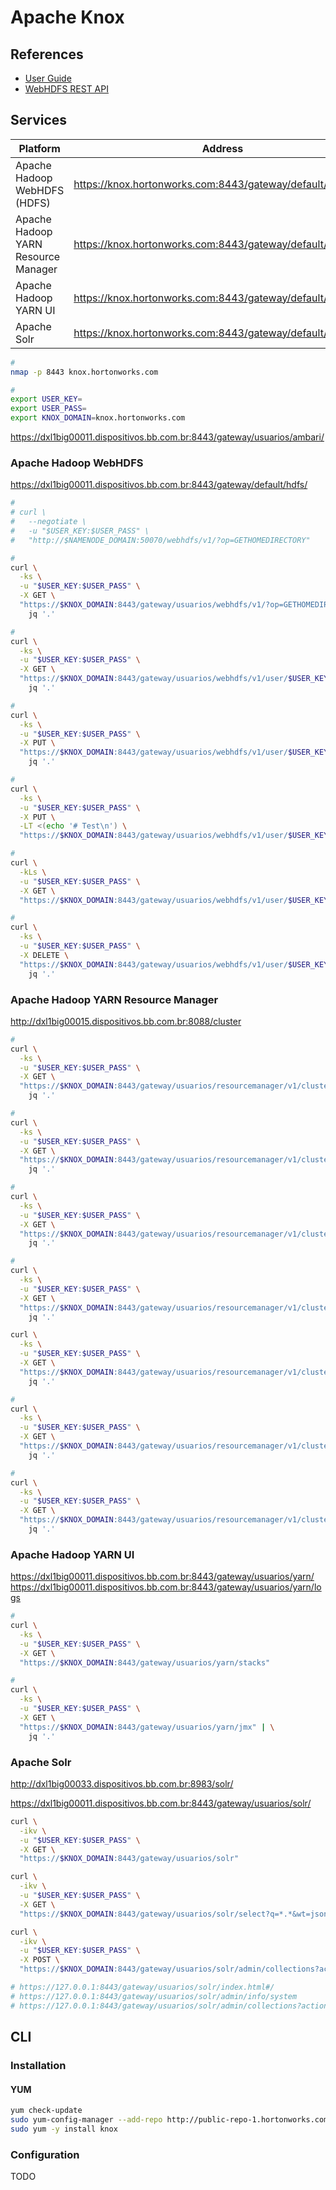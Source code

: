 # Apache Knox

<!--
https://github.com/abajwa-hw/security-workshops

https://www.adaltas.com/en/2019/02/04/apache-knox/

https://github.com/gaelfoppolo/self-service-data-analytics/blob/master/doc-admin/Knox/knox_add_services.md
https://github.com/dabsterindia/LABs/blob/70ea27231800c4be26575391407bae7985b4ea13/KNOX/Knox_DabsterInc.md
-->

## References

- [User Guide](https://knox.apache.org/books/knox-0-14-0/user-guide.html)
- [WebHDFS REST API](https://hadoop.apache.org/docs/current/hadoop-project-dist/hadoop-hdfs/WebHDFS.html)

## Services

| Platform | Address |
| --- | --- |
| Apache Hadoop WebHDFS (HDFS) | https://knox.hortonworks.com:8443/gateway/default/webhdfs/ |
| Apache Hadoop YARN Resource Manager | https://knox.hortonworks.com:8443/gateway/default/yarn/ |
| Apache Hadoop YARN UI | https://knox.hortonworks.com:8443/gateway/default/yarn/ |
| Apache Solr | https://knox.hortonworks.com:8443/gateway/default/solr/ |

```sh
#
nmap -p 8443 knox.hortonworks.com

#
export USER_KEY=
export USER_PASS=
export KNOX_DOMAIN=knox.hortonworks.com
```

https://dxl1big00011.dispositivos.bb.com.br:8443/gateway/usuarios/ambari/
<!-- https://dxl1big00011.dispositivos.bb.com.br:8443/gateway/usuarios/hdfs/ -->
<!-- https://dxl1big00011.dispositivos.bb.com.br:8443/gateway/usuarios/webhdfs/ -->
<!-- https://dxl1big00011.dispositivos.bb.com.br:8443/gateway/usuarios/oozie/ -->
<!-- https://dxl1big00011.dispositivos.bb.com.br:8443/gateway/usuarios/jobhistory/ -->
<!-- https://dxl1big00011.dispositivos.bb.com.br:8443/gateway/usuarios/sparkhistory/ -->
<!-- https://dxl1big00011.dispositivos.bb.com.br:8443/gateway/usuarios/hbase/webui/ -->
<!-- https://dxl1big00011.dispositivos.bb.com.br:8443/gateway/usuarios/hive/ -->

### Apache Hadoop WebHDFS

https://dxl1big00011.dispositivos.bb.com.br:8443/gateway/default/hdfs/

```sh
#
# curl \
#   --negotiate \
#   -u "$USER_KEY:$USER_PASS" \
#   "http://$NAMENODE_DOMAIN:50070/webhdfs/v1/?op=GETHOMEDIRECTORY"

#
curl \
  -ks \
  -u "$USER_KEY:$USER_PASS" \
  -X GET \
  "https://$KNOX_DOMAIN:8443/gateway/usuarios/webhdfs/v1/?op=GETHOMEDIRECTORY" | \
    jq '.'

#
curl \
  -ks \
  -u "$USER_KEY:$USER_PASS" \
  -X GET \
  "https://$KNOX_DOMAIN:8443/gateway/usuarios/webhdfs/v1/user/$USER_KEY?op=LISTSTATUS" | \
    jq '.'

#
curl \
  -ks \
  -u "$USER_KEY:$USER_PASS" \
  -X PUT \
  "https://$KNOX_DOMAIN:8443/gateway/usuarios/webhdfs/v1/user/$USER_KEY/test?op=MKDIRS" | \
    jq '.'

#
curl \
  -ks \
  -u "$USER_KEY:$USER_PASS" \
  -X PUT \
  -LT <(echo '# Test\n') \
  "https://$KNOX_DOMAIN:8443/gateway/usuarios/webhdfs/v1/user/$USER_KEY/test/README?op=CREATE"

#
curl \
  -kLs \
  -u "$USER_KEY:$USER_PASS" \
  -X GET \
  "https://$KNOX_DOMAIN:8443/gateway/usuarios/webhdfs/v1/user/$USER_KEY/test/README?op=OPEN"

#
curl \
  -ks \
  -u "$USER_KEY:$USER_PASS" \
  -X DELETE \
  "https://$KNOX_DOMAIN:8443/gateway/usuarios/webhdfs/v1/user/$USER_KEY/test?op=DELETE&recursive=true" | \
    jq '.'
```

### Apache Hadoop YARN Resource Manager

http://dxl1big00015.dispositivos.bb.com.br:8088/cluster

```sh
#
curl \
  -ks \
  -u "$USER_KEY:$USER_PASS" \
  -X GET \
  "https://$KNOX_DOMAIN:8443/gateway/usuarios/resourcemanager/v1/cluster" | \
    jq '.'

#
curl \
  -ks \
  -u "$USER_KEY:$USER_PASS" \
  -X GET \
  "https://$KNOX_DOMAIN:8443/gateway/usuarios/resourcemanager/v1/cluster/metrics" | \
    jq '.'

#
curl \
  -ks \
  -u "$USER_KEY:$USER_PASS" \
  -X GET \
  "https://$KNOX_DOMAIN:8443/gateway/usuarios/resourcemanager/v1/cluster/scheduler" | \
    jq '.'

#
curl \
  -ks \
  -u "$USER_KEY:$USER_PASS" \
  -X GET \
  "https://$KNOX_DOMAIN:8443/gateway/usuarios/resourcemanager/v1/cluster/appstatistics" | \
    jq '.'

curl \
  -ks \
  -u "$USER_KEY:$USER_PASS" \
  -X GET \
  "https://$KNOX_DOMAIN:8443/gateway/usuarios/resourcemanager/v1/cluster/appstatistics?states=accepted,running,finished&applicationTypes=mapreduce" | \
    jq '.'

#
curl \
  -ks \
  -u "$USER_KEY:$USER_PASS" \
  -X GET \
  "https://$KNOX_DOMAIN:8443/gateway/usuarios/resourcemanager/v1/cluster/nodes" | \
    jq '.'

#
curl \
  -ks \
  -u "$USER_KEY:$USER_PASS" \
  -X GET \
  "https://$KNOX_DOMAIN:8443/gateway/usuarios/resourcemanager/v1/cluster/apps" | \
    jq '.'
```

### Apache Hadoop YARN UI

https://dxl1big00011.dispositivos.bb.com.br:8443/gateway/usuarios/yarn/
https://dxl1big00011.dispositivos.bb.com.br:8443/gateway/usuarios/yarn/logs

```sh
#
curl \
  -ks \
  -u "$USER_KEY:$USER_PASS" \
  -X GET \
  "https://$KNOX_DOMAIN:8443/gateway/usuarios/yarn/stacks"

#
curl \
  -ks \
  -u "$USER_KEY:$USER_PASS" \
  -X GET \
  "https://$KNOX_DOMAIN:8443/gateway/usuarios/yarn/jmx" | \
    jq '.'
```

<!-- ### Apache Hive

TODO

```sh
curl \
  -ikv \
  -u '[username]:[password]' \
  'https://[domain]:8443/gateway/default/hive/v1/user?op=LISTSTATUS'
``` -->

### Apache Solr

http://dxl1big00033.dispositivos.bb.com.br:8983/solr/

https://dxl1big00011.dispositivos.bb.com.br:8443/gateway/usuarios/solr/

```sh
curl \
  -ikv \
  -u "$USER_KEY:$USER_PASS" \
  -X GET \
  "https://$KNOX_DOMAIN:8443/gateway/usuarios/solr"

curl \
  -ikv \
  -u "$USER_KEY:$USER_PASS" \
  -X GET \
  "https://$KNOX_DOMAIN:8443/gateway/usuarios/solr/select?q=*.*&wt=json&indent=true&rows=100"

curl \
  -ikv \
  -u "$USER_KEY:$USER_PASS" \
  -X POST \
  "https://$KNOX_DOMAIN:8443/gateway/usuarios/solr/admin/collections?action=CLUSTERSTATUS"

# https://127.0.0.1:8443/gateway/usuarios/solr/index.html#/
# https://127.0.0.1:8443/gateway/usuarios/solr/admin/info/system
# https://127.0.0.1:8443/gateway/usuarios/solr/admin/collections?action=LIST
```

## CLI

### Installation

#### YUM

```sh
yum check-update
sudo yum-config-manager --add-repo http://public-repo-1.hortonworks.com/HDP/centos7/3.x/updates/3.0.1.0/hdp.repo
sudo yum -y install knox
```

<!-- #### APT

```sh
sudo apt update
sudo apt -y install knox
``` -->

<!-- #### Zypper

```sh
sudo zypper refresh
sudo zypper install -y knox
``` -->

### Configuration

TODO

<!--
/etc/knox/conf
/var/log/knox

https://127.0.0.1:8443/gateway/manager/admin-ui/index.html
-->
